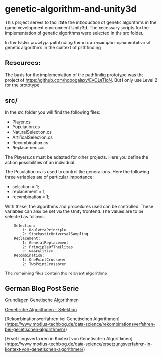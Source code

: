# genetic-algorithm-and-unity3d

This project serves to facilitate the introduction of genetic algorithms in the game development environment Unity3d.
The necessary scripts for the implementation of genetic algorithms were selected in the src folder.

In the folder prototyp_pathfinding there is an example implementation of genetic algorithms in the context of pathfinding.

## Resources:

The basis for the implementation of the pathfindig prototype was the project of https://github.com/hobogalaxy/EvOLuTIoN. But I only use Level 2 for the prototype.

## src/
In the src folder you will find the following files:

* Player.cs
* Population.cs
* NaturalSelection.cs
* ArtificalSelection.cs
* Recombination.cs
* Replacement.cs

The Players.cs must be adapted for other projects. Here you define the action possibilities of an individual.


The Population.cs is used to control the generations. Here the following three variables are of particular importance:

* selection = 1;
* replacement = 1;
* recombination = 1;

With these, the algorithms and procedures used can be controlled. These variables can also be set via the Unity frontend. The values are to be selected as follows:

        Selection:
            1: RoulettePrinciple
            2: StochasticUniversalSampling
        Replacement:
            1: GeneralReplacement
            2: PrincipleOfTheElites
            3: WeakElitism
        Recombination:    
            1: OnePointCrossover
            2: TwoPointCrossover

The remaining files contain the relevant algorithms

## German Blog Post Serie

[Grundlagen Genetische Algorithmen](https://www.modius-techblog.de/data-science/grundlagen-genetische-algorithmen/)

[Genetische Algorithmen - Selektion](https://www.modius-techblog.de/data-science/genetische-algorithmen-selektion/)

[Rekombinationsverfahren bei Genetischen Algorithmen] (https://www.modius-techblog.de/data-science/rekombinationsverfahren-bei-genetischen-algorithmen/)

[Ersetzungsverfahren in Kontext von Genetischen Algorithmen] (https://www.modius-techblog.de/data-science/ersetzungsverfahren-in-kontext-von-genetischen-algorithmen/)
